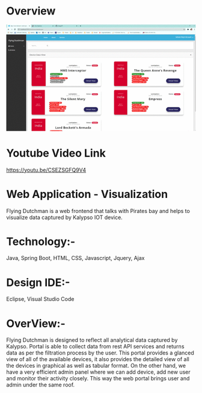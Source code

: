 # Overview
![github-small](https://github.com/GangOf7/WebApp/blob/master/Screen%20record.gif?raw=true)

# Youtube Video Link
https://youtu.be/CSEZSGFQ9V4

# Web Application - Visualization 
Flying Dutchman is a web frontend that talks with Pirates bay and helps to visualize data captured by Kalypso IOT device.

# Technology:-
Java, Spring Boot, HTML, CSS, Javascript, Jquery, Ajax

# Design IDE:-
Eclipse, Visual Studio Code

# OverView:-
Flying Dutchman is designed to reflect all analytical data captured by Kalypso. Portal is able to collect data from rest API services and returns data as per the filtration process by the user. This portal provides a glanced view of all of the available devices, it also provides the detailed view of all the devices in graphical as well as tabular format. On the other hand, we have a very efficient admin panel where we can add device, add new user and monitor their activity closely. This way the web portal brings user and admin under the same roof.
